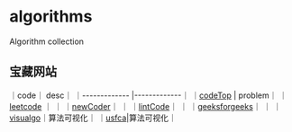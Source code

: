 # algorithms

Algorithm collection

## 宝藏网站

｜code｜ desc｜
｜------------- |-------------｜
｜[codeTop](https://codetop.cc/home) | problem｜
｜[leetcode](https://leetcode.cn/) ｜ ｜
｜[newCoder](https://www.nowcoder.com/exam/oj/ta?page=1&tpId=13&type=13)｜ ｜
｜[lintCode](https://www.lintcode.com/problem/)｜ ｜
｜[geeksforgeeks](https://www.geeksforgeeks.org/sorting-algorithms/)｜ ｜
｜[visualgo](https://visualgo.net/zh)｜算法可视化｜
｜[usfca](https://www.cs.usfca.edu/~galles/visualization/ComparisonSort.html)|算法可视化｜
